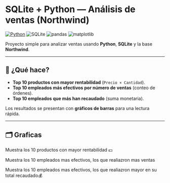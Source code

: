 # SQLite + Python — Análisis de ventas (Northwind)

[![Python](https://img.shields.io/badge/Python-3.10%2B-blue)](https://www.python.org/)
![SQLite](https://img.shields.io/badge/DB-SQLite-lightgrey)
![pandas](https://img.shields.io/badge/pandas-ok-success)
![matplotlib](https://img.shields.io/badge/matplotlib-ok-informational)


Proyecto simple para analizar ventas usando **Python**, **SQLite** y la base **Northwind**.

---

## 👀 ¿Qué hace?

- **Top 10 productos con mayor rentabilidad** (`Precio × Cantidad`).
- **Top 10 empleados más efectivos por número de ventas** (conteo de órdenes).
- **Top 10 empleados que más han recaudado** (suma monetaria).

Los resultados se presentan con **gráficos de barras** para una lectura rápida.

---

## 🗂️ Graficas

Muestra los 10 productos con mayor rentabilidad 💵

Muestra los 10 empleados mas efectivos, los que realiazron mas ventas

Muestra los 10 empleados mas efectivos, los que realiazron mayor en su total recaudado💰
